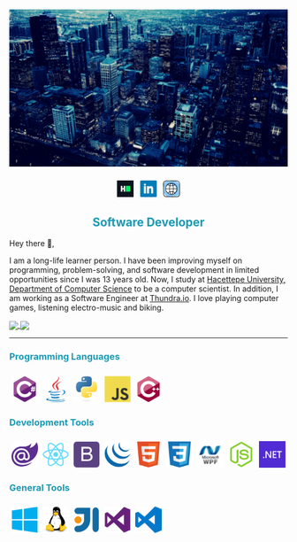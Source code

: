 
# ![header](https://raw.githubusercontent.com/mehmetyz/mehmetyz/main/banner.gif)

<p align='center'>
<a href="https://hackerrank.com/mehmetyz"><img height="30" src="https://raw.githubusercontent.com/mehmetyz/mehmetyz/main/icons/hackerrank.jpg"></a>&nbsp;&nbsp;
<a href="https://www.linkedin.com/in/mehmetyz/"><img height="30" src="https://raw.githubusercontent.com/mehmetyz/mehmetyz/main/icons/linkedin.svg"></a> &nbsp;
<a href="https://github.com/mehmetyz"><img height="30" src="https://raw.githubusercontent.com/mehmetyz/mehmetyz/main/icons/website.svg"></a>

</p>
<div align="center">
  
## <b style='color:#189AB4'>Software Developer</b></h2>
</div>


Hey there 👋,

I am a long-life learner person. I have been improving myself on programming, problem-solving, and software development in limited opportunities since I was 13 years old. Now, I study at [Hacettepe University, Department of Computer Science](https://cs.hacettepe.edu.tr/) to be a computer scientist. In addition, I am working as a Software Engineer at [Thundra.io](https://www.thundra.io/). I love playing computer games, listening electro-music and biking.

<a href="https://github.com/mehmetyz/github-readme-stats">
  <img height="156" align="center" src="https://github-readme-stats.vercel.app/api?username=mehmetyz&count_private=true&show_icons=true&custom_title=Mehmet%20Yıldız&hide=issues&theme=radical" />
</a>
<a href="https://github.com/mehmetyz/github-readme-stats">
   <img height="156" align="center" src="https://github-readme-stats.vercel.app/api/top-langs/?username=mehmetyz&layout=compact&theme=radical&langs_count=6)" />
</a>

---

### <b style='color:#189AB4'>Programming Languages</b> 
<span>
<img src="https://raw.githubusercontent.com/mehmetyz/mehmetyz/main/icons/csharp.svg"  height="48" style="margin-top: 8px; margin-left: 4px"/>
<img src="https://raw.githubusercontent.com/mehmetyz/mehmetyz/main/icons/java.svg"  height="48" style="margin-top: 8px; margin-left: 4px"/>
<img src="https://raw.githubusercontent.com/mehmetyz/mehmetyz/main/icons/python.svg"  height="48" style="margin-top: 8px; margin-left: 4px"/>
<img src="https://raw.githubusercontent.com/mehmetyz/mehmetyz/main/icons/javascript.svg"  height="48" style="margin-top: 8px; margin-left: 4px"/>
<img src="https://raw.githubusercontent.com/mehmetyz/mehmetyz/main/icons/cplusplus.svg"  height="48" style="margin-top: 8px; margin-left: 4px"/>
</span>

### <b style='color:#189AB4'>Development Tools</b>
<span >
<img src="https://raw.githubusercontent.com/mehmetyz/mehmetyz/main/icons/blazor.png"  height="48" style="margin-top: 8px; margin-left: 4px"/>
<img src="https://raw.githubusercontent.com/mehmetyz/mehmetyz/main/icons/reactjs.svg"  height="48" style="margin-top: 8px; margin-left: 4px"/>
<img src="https://raw.githubusercontent.com/mehmetyz/mehmetyz/main/icons/bootstrap.svg"  height="48" style="margin-top: 8px; margin-left: 4px"/>
<img src="https://raw.githubusercontent.com/mehmetyz/mehmetyz/main/icons/jquery.svg"  height="48" style="margin-top: 8px; margin-left: 4px"/>
<img src="https://raw.githubusercontent.com/mehmetyz/mehmetyz/main/icons/html.svg"  height="48" style="margin-top: 8px; margin-left: 4px"/>
<img src="https://raw.githubusercontent.com/mehmetyz/mehmetyz/main/icons/css.svg"  height="48" style="margin-top: 8px; margin-left: 4px"/>
<img src="https://raw.githubusercontent.com/mehmetyz/mehmetyz/main/icons/wpf.png"  height="48" style="margin-top: 8px; margin-left: 4px"/>
<img src="https://raw.githubusercontent.com/mehmetyz/mehmetyz/main/icons/nodejs.svg"  height="48" style="margin-top: 8px; margin-left: 4px"/>
<img src="https://raw.githubusercontent.com/mehmetyz/mehmetyz/main/icons/dot-net.png"  height="48" style="margin-top: 8px; margin-left: 4px"/>
</span>

### <b style='color:#189AB4'>General Tools</b>
<span >
<img src="https://raw.githubusercontent.com/mehmetyz/mehmetyz/main/icons/windows.svg"  height="48" style="margin-top: 8px; margin-left: 4px"/>
<img src="https://raw.githubusercontent.com/mehmetyz/mehmetyz/main/icons/linux.svg"  height="48" style="margin-top: 8px; margin-left: 4px"/>
<img src="https://raw.githubusercontent.com/mehmetyz/mehmetyz/main/icons/intellij.svg"  height="48" style="margin-top: 8px; margin-left: 4px"/>
<img src="https://raw.githubusercontent.com/mehmetyz/mehmetyz/main/icons/visual-studio.svg"  height="48" style="margin-top: 8px; margin-left: 4px"/>
<img src="https://raw.githubusercontent.com/mehmetyz/mehmetyz/main/icons/visual-studio-code.svg"  height="48" style="margin-top: 8px; margin-left: 4px"/>
</span>


